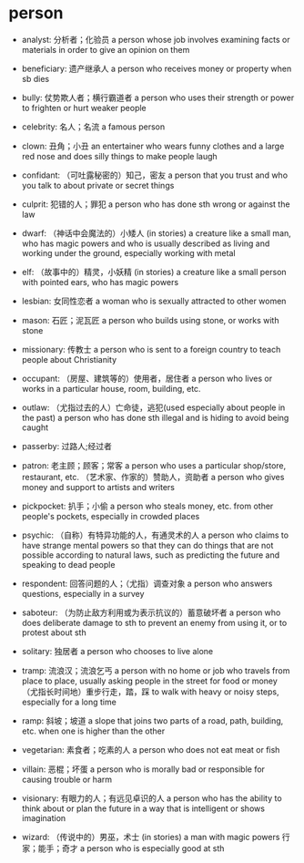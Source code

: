 # person

- analyst: 分析者；化验员 a person whose job involves examining facts or materials in order to give an opinion on them
- beneficiary: 遗产继承人 a person who receives money or property when sb dies
- bully: 仗势欺人者；横行霸道者 a person who uses their strength or power to frighten or hurt weaker people
- celebrity: 名人；名流 a famous person
- clown: 丑角；小丑 an entertainer who wears funny clothes and a large red nose and does silly things to make people laugh
- confidant: （可吐露秘密的）知己，密友 a person that you trust and who you talk to about private or secret things
- culprit: 犯错的人；罪犯 a person who has done sth wrong or against the law
- dwarf: （神话中会魔法的）小矮人 (in stories) a creature like a small man, who has magic powers and who is usually described as living and working under the ground, especially working with metal
- elf: （故事中的）精灵，小妖精 (in stories) a creature like a small person with pointed ears, who has magic powers
- lesbian: 女同性恋者 a woman who is sexually attracted to other women
- mason: 石匠；泥瓦匠 a person who builds using stone, or works with stone
- missionary: 传教士 a person who is sent to a foreign country to teach people about Christianity
- occupant: （房屋、建筑等的）使用者，居住者 a person who lives or works in a particular house, room, building, etc.
- outlaw: （尤指过去的人）亡命徒，逃犯(used especially about people in the past) a person who has done sth illegal and is hiding to avoid being caught
- passerby: 过路人;经过者
- patron: 老主顾；顾客；常客 a person who uses a particular shop/store, restaurant, etc. （艺术家、作家的）赞助人，资助者 a person who gives money and support to artists and writers
- pickpocket: 扒手；小偷 a person who steals money, etc. from other people's pockets, especially in crowded places
- psychic: （自称）有特异功能的人，有通灵术的人 a person who claims to have strange mental powers so that they can do things that are not possible according to natural laws, such as predicting the future and speaking to dead people
- respondent: 回答问题的人；（尤指）调查对象 a person who answers questions, especially in a survey
- saboteur: （为防止敌方利用或为表示抗议的）蓄意破坏者 a person who does deliberate damage to sth to prevent an enemy from using it, or to protest about sth
- solitary: 独居者 a person who chooses to live alone

- tramp: 流浪汉；流浪乞丐 a person with no home or job who travels from place to place, usually asking people in the street for food or money （尤指长时间地）重步行走，踏，踩 to walk with heavy or noisy steps, especially for a long time
- ramp: 斜坡；坡道 a slope that joins two parts of a road, path, building, etc. when one is higher than the other

- vegetarian: 素食者；吃素的人 a person who does not eat meat or fish
- villain: 恶棍；坏蛋 a person who is morally bad or responsible for causing trouble or harm
- visionary: 有眼力的人；有远见卓识的人 a person who has the ability to think about or plan the future in a way that is intelligent or shows imagination
- wizard: （传说中的）男巫，术士 (in stories) a man with magic powers 行家；能手；奇才 a person who is especially good at sth

